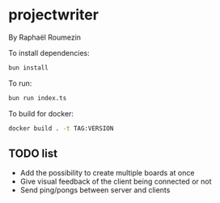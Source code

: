 # projectwriter
By Raphaël Roumezin

To install dependencies:

```bash
bun install
```

To run:

```bash
bun run index.ts
```

To build for docker:

```bash
docker build . -t TAG:VERSION
```

## TODO list
- Add the possibility to create multiple boards at once
- Give visual feedback of the client being connected or not
- Send ping/pongs between server and clients
